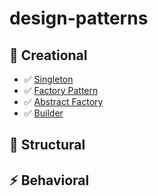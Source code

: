 # design-patterns

## 🚀 **Creational**
- ✅ [Singleton]() 
- ✅ [Factory Pattern](https://github.com/harinathatechnical/design-patterns/tree/main/src/main/java/org/creational/factory)
- ✅ [Abstract Factory]()
- ✅ [Builder]()


## 🔧 **Structural**

## ⚡ **Behavioral**
